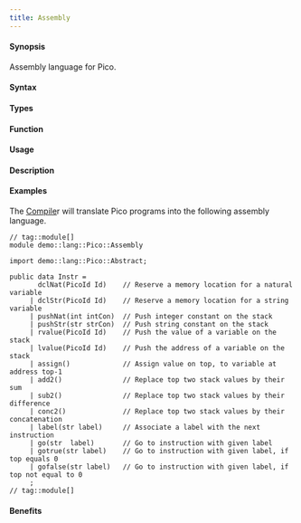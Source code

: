 ```yaml
---
title: Assembly
---
```


#### Synopsis

Assembly language for Pico.

#### Syntax

#### Types

#### Function
       
#### Usage

#### Description

#### Examples

The [Compile](/Recipes/Languages/Pico/Compile)r will translate Pico programs into the following assembly language.

```rascal
// tag::module[]
module demo::lang::Pico::Assembly

import demo::lang::Pico::Abstract;

public data Instr =
       dclNat(PicoId Id)    // Reserve a memory location for a natural variable
     | dclStr(PicoId Id)    // Reserve a memory location for a string variable
     | pushNat(int intCon)  // Push integer constant on the stack
     | pushStr(str strCon)  // Push string constant on the stack
     | rvalue(PicoId Id)    // Push the value of a variable on the stack
     | lvalue(PicoId Id)    // Push the address of a variable on the stack
     | assign()             // Assign value on top, to variable at address top-1
     | add2()               // Replace top two stack values by their sum
     | sub2()               // Replace top two stack values by their difference
     | conc2()              // Replace top two stack values by their concatenation
     | label(str label)     // Associate a label with the next instruction
     | go(str  label)       // Go to instruction with given label
     | gotrue(str label)    // Go to instruction with given label, if top equals 0
     | gofalse(str label)   // Go to instruction with given label, if top not equal to 0
     ;
// tag::module[]     

```

                
#### Benefits


